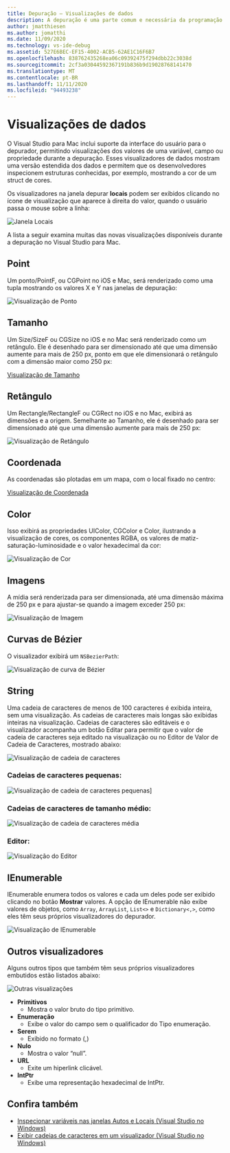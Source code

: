 ```yaml
---
title: Depuração – Visualizações de dados
description: A depuração é uma parte comum e necessária da programação. O Visual Studio para Mac contém um pacote inteiro de recursos para facilitar a depuração. Este artigo examina as diferentes visualizações de dados que podem ser exibidas ao inspecionar objetos no depurador.
author: jmatthiesen
ms.author: jomatthi
ms.date: 11/09/2020
ms.technology: vs-ide-debug
ms.assetid: 527E6BEC-EF15-4002-ACB5-62AE1C16F6B7
ms.openlocfilehash: 838762435268ea06c09392475f294dbb22c3038d
ms.sourcegitcommit: 2cf3a03044592367191b836b9d19028768141470
ms.translationtype: MT
ms.contentlocale: pt-BR
ms.lasthandoff: 11/11/2020
ms.locfileid: "94493238"
---
```

# <a name="data-visualizations"></a>Visualizações de dados

O Visual Studio para Mac inclui suporte da interface do usuário para o depurador, permitindo visualizações dos valores de uma variável, campo ou propriedade durante a depuração. Esses visualizadores de dados mostram uma versão estendida dos dados e permitem que os desenvolvedores inspecionem estruturas conhecidas, por exemplo, mostrando a cor de um struct de cores.

Os visualizadores na janela depurar  **locais** podem ser exibidos clicando no ícone de visualização que aparece à direita do valor, quando o usuário passa o mouse sobre a linha:

![Janela Locais](media/data-visualizations-image9.png)

A lista a seguir examina muitas das novas visualizações disponíveis durante a depuração no Visual Studio para Mac.

## <a name="point"></a>Point
Um ponto/PointF, ou CGPoint no iOS e Mac, será renderizado como uma tupla mostrando os valores X e Y nas janelas de depuração:

![Visualização de Ponto](media/data-visualizations-image10.png)

## <a name="size"></a>Tamanho
Um Size/SizeF ou CGSize no iOS e no Mac será renderizado como um retângulo. Ele é desenhado para ser dimensionado até que uma dimensão aumente para mais de 250 px, ponto em que ele dimensionará o retângulo com a dimensão maior como 250 px:

[Visualização de Tamanho](media/data-visualizations-image11.png)

## <a name="rectangle"></a>Retângulo
Um Rectangle/RectangleF ou CGRect no iOS e no Mac, exibirá as dimensões e a origem. Semelhante ao Tamanho, ele é desenhado para ser dimensionado até que uma dimensão aumente para mais de 250 px:

![Visualização de Retângulo](media/data-visualizations-image12.png)

## <a name="coordinate"></a>Coordenada
As coordenadas são plotadas em um mapa, com o local fixado no centro:

[Visualização de Coordenada](media/data-visualizations-image13.png)

## <a name="color"></a>Color
Isso exibirá as propriedades UIColor, CGColor e Color, ilustrando a visualização de cores, os componentes RGBA, os valores de matiz-saturação-luminosidade e o valor hexadecimal da cor:

![Visualização de Cor](media/data-visualizations-image14.png)

## <a name="images"></a>Imagens

A mídia será renderizada para ser dimensionada, até uma dimensão máxima de 250 px e para ajustar-se quando a imagem exceder 250 px:

![Visualização de Imagem](media/data-visualizations-image15.png)

## <a name="bezier-curves"></a>Curvas de Bézier

O visualizador exibirá um `NSBezierPath`:

![Visualização de curva de Bézier](media/data-visualizations-image16.png)

## <a name="string"></a>String

Uma cadeia de caracteres de menos de 100 caracteres é exibida inteira, sem uma visualização. As cadeias de caracteres mais longas são exibidas inteiras na visualização. Cadeias de caracteres são editáveis e o visualizador acompanha um botão Editar para permitir que o valor de cadeia de caracteres seja editado na visualização ou no Editor de Valor de Cadeia de Caracteres, mostrado abaixo:

![Visualização de cadeia de caracteres](media/data-visualizations-image17.png)

### <a name="small-strings"></a>Cadeias de caracteres pequenas:
![Visualização de cadeia de caracteres pequenas](media/data-visualizations-image18.png)]

### <a name="medium-length-strings"></a>Cadeias de caracteres de tamanho médio:
![Visualização de cadeia de caracteres média](media/data-visualizations-image19.png)

### <a name="editor"></a>Editor:

![Visualização do Editor](media/data-visualizations-image21.png)

## <a name="ienumerable"></a>IEnumerable

IEnumerable enumera todos os valores e cada um deles pode ser exibido clicando no botão **Mostrar** valores. A opção de IEnumerable não exibe valores de objetos, como `Array`, `ArrayList`, `List<>` e `Dictionary<,>`, como eles têm seus próprios visualizadores do depurador.

![Visualização de IEnumerable](media/data-visualizations-image22.png)

## <a name="other-visualizers"></a>Outros visualizadores

Alguns outros tipos que também têm seus próprios visualizadores embutidos estão listados abaixo:

![Outras visualizações](media/data-visualizations-image23.png)

* **Primitivos**
  * Mostra o valor bruto do tipo primitivo.
* **Enumeração**
  * Exibe o valor do campo sem o qualificador do Tipo enumeração.
* **Serem**
  * Exibido no formato (,)
* **Nulo**
  * Mostra o valor “null”.
* **URL**
  * Exite um hiperlink clicável.
* **IntPtr**
  * Exibe uma representação hexadecimal de IntPtr.

## <a name="see-also"></a>Confira também

- [Inspecionar variáveis nas janelas Autos e Locais (Visual Studio no Windows)](/visualstudio/debugger/autos-and-locals-windows)
- [Exibir cadeias de caracteres em um visualizador (Visual Studio no Windows)](/visualstudio/debugger/string-visualizer-dialog-box)